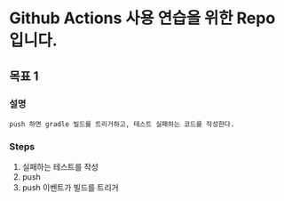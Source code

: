 # Github Actions 사용 연습을 위한 Repo 입니다.

## 목표 1

### 설명

```
push 하면 gradle 빌드를 트리거하고, 테스트 실패하는 코드를 작성한다.
```

### Steps
1. 실패하는 테스트를 작성
2. push
3. push 이벤트가 빌드를 트리거